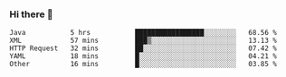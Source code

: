 ### Hi there 👋

<!--
**urzz/urzz** is a ✨ _special_ ✨ repository because its `README.md` (this file) appears on your GitHub profile.

Here are some ideas to get you started:

- 🔭 I’m currently working on ...
- 🌱 I’m currently learning ...
- 👯 I’m looking to collaborate on ...
- 🤔 I’m looking for help with ...
- 💬 Ask me about ...
- 📫 How to reach me: ...
- 😄 Pronouns: ...
- ⚡ Fun fact: ...
-->

<!--START_SECTION:waka-->

```text
Java           5 hrs           █████████████████░░░░░░░░   68.56 %
XML            57 mins         ███▒░░░░░░░░░░░░░░░░░░░░░   13.13 %
HTTP Request   32 mins         ██░░░░░░░░░░░░░░░░░░░░░░░   07.42 %
YAML           18 mins         █░░░░░░░░░░░░░░░░░░░░░░░░   04.21 %
Other          16 mins         █░░░░░░░░░░░░░░░░░░░░░░░░   03.85 %
```

<!--END_SECTION:waka-->
